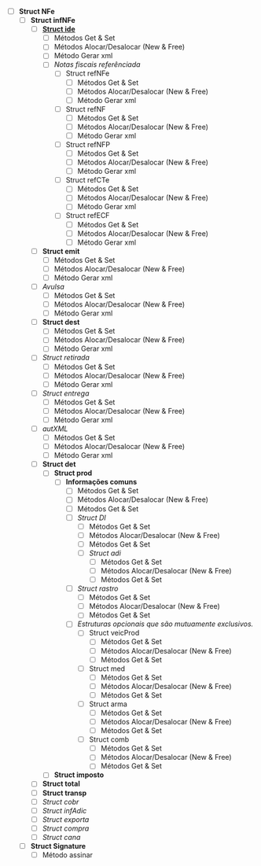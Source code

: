 - [ ] **Struct NFe**
	- [ ] **Struct infNFe**
		- [ ] [**Struct ide**]()
			- [ ] Métodos Get & Set
			- [ ] Métodos Alocar/Desalocar (New & Free)
			- [ ] Método Gerar xml
			- [ ] _Notas fiscais referênciada_
				- [ ] Struct refNFe
					- [ ] Métodos Get & Set
					- [ ] Métodos Alocar/Desalocar (New & Free)
					- [ ] Método Gerar xml
				- [ ] Struct refNF
					- [ ] Métodos Get & Set
					- [ ] Métodos Alocar/Desalocar (New & Free)
					- [ ] Método Gerar xml
				- [ ] Struct refNFP
					- [ ] Métodos Get & Set
					- [ ] Métodos Alocar/Desalocar (New & Free)
					- [ ] Método Gerar xml				
				- [ ] Struct refCTe
					- [ ] Métodos Get & Set
					- [ ] Métodos Alocar/Desalocar (New & Free)
					- [ ] Método Gerar xml
				- [ ] Struct refECF
					- [ ] Métodos Get & Set
					- [ ] Métodos Alocar/Desalocar (New & Free)
					- [ ] Método Gerar xml
		- [ ] **Struct emit**
			- [ ] Métodos Get & Set
			- [ ] Métodos Alocar/Desalocar (New & Free)
			- [ ] Método Gerar xml
		- [ ] _Avulsa_
			- [ ] Métodos Get & Set
			- [ ] Métodos Alocar/Desalocar (New & Free)
			- [ ] Método Gerar xml
		- [ ] **Struct dest**
			- [ ] Métodos Get & Set
			- [ ] Métodos Alocar/Desalocar (New & Free)
			- [ ] Método Gerar xml
		- [ ] _Struct retirada_
			- [ ] Métodos Get & Set
			- [ ] Métodos Alocar/Desalocar (New & Free)
			- [ ] Método Gerar xml
		- [ ] _Struct entrega_
			- [ ] Métodos Get & Set
			- [ ] Métodos Alocar/Desalocar (New & Free)
			- [ ] Método Gerar xml
		- [ ] _autXML_
			- [ ] Métodos Get & Set
			- [ ] Métodos Alocar/Desalocar (New & Free)
			- [ ] Método Gerar xml
		- [ ] **Struct det**
			- [ ] **Struct prod**
			  - [ ] **Informações comuns**
				- [ ] Métodos Get & Set
				- [ ] Métodos Alocar/Desalocar (New & Free)
				- [ ] Métodos Get & Set
				- [ ] _Struct DI_
					- [ ] Métodos Get & Set
					- [ ] Métodos Alocar/Desalocar (New & Free)
					- [ ] Métodos Get & Set
					- [ ] _Struct adi_
						- [ ] Métodos Get & Set
						- [ ] Métodos Alocar/Desalocar (New & Free)
						- [ ] Métodos Get & Set
				- [ ] _Struct rastro_
					- [ ] Métodos Get & Set
					- [ ] Métodos Alocar/Desalocar (New & Free)
					- [ ] Métodos Get & Set
				- [ ] _Estruturas opcionais que são mutuamente exclusivos._
					- [ ] Struct veicProd
						- [ ] Métodos Get & Set
						- [ ] Métodos Alocar/Desalocar (New & Free)
						- [ ] Métodos Get & Set
					- [ ] Struct med
						- [ ] Métodos Get & Set
						- [ ] Métodos Alocar/Desalocar (New & Free)
						- [ ] Métodos Get & Set
					- [ ] Struct arma
						- [ ] Métodos Get & Set
						- [ ] Métodos Alocar/Desalocar (New & Free)
						- [ ] Métodos Get & Set
					- [ ] Struct comb
						- [ ] Métodos Get & Set
						- [ ] Métodos Alocar/Desalocar (New & Free)
						- [ ] Métodos Get & Set
			- [ ] **Struct imposto**
		- [ ] **Struct total**
		- [ ] **Struct transp**
		- [ ] _Struct cobr_
		- [ ] _Struct infAdic_
		- [ ] _Struct exporta_
		- [ ] _Struct compra_
		- [ ] _Struct cana_

	- [ ] **Struct Signature**
		- [ ] Método assinar
